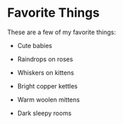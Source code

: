 # Favorite Things

These are a few of my favorite things:
- Cute babies

- Raindrops on roses
- Whiskers on kittens
- Bright copper kettles
- Warm woolen mittens

- Dark sleepy rooms